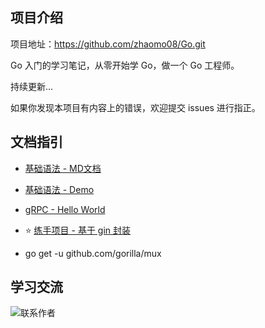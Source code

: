 ## 项目介绍

项目地址：https://github.com/zhaomo08/Go.git

Go 入门的学习笔记，从零开始学 Go，做一个 Go 工程师。

持续更新...

如果你发现本项目有内容上的错误，欢迎提交 issues 进行指正。

## 文档指引

- [基础语法 - MD文档](https://github.com/xinliangnote/Go/blob/master/00-基础语法)
- [基础语法 - Demo](https://github.com/xinliangnote/Go/blob/master/00-基础语法/codes)
- [gRPC - Hello World](https://github.com/xinliangnote/Go/blob/master/02-Go%20gRPC/codes/01-gRPC%20Hello%20World)
- :star: [练手项目 - 基于 gin 封装](https://github.com/xinliangnote/go-gin-api)

- go get -u github.com/gorilla/mux
## 学习交流

![联系作者](https://t.me/SayMeeveTime)
